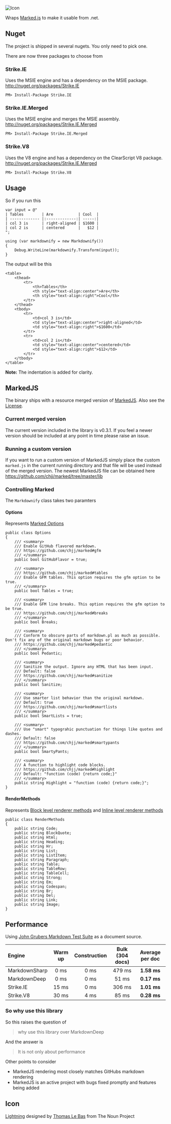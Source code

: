 ![Icon](https://raw.github.com/SimonCropp/Strike/master/Icons/package_icon.png)

Wraps [Marked.js](https://github.com/chjj/marked/) to make it usable from .net.

## Nuget

The project is shipped in several nugets. You only need to pick one.

There are now three packages to choose from 

### Strike.IE

Uses the MSIE engine and has a dependency on the MSIE package. http://nuget.org/packages/Strike.IE

    PM> Install-Package Strike.IE
    
### Strike.IE.Merged

Uses the MSIE engine and merges the MSIE assembly. http://nuget.org/packages/Strike.IE.Merged

    PM> Install-Package Strike.IE.Merged
    
### Strike.V8

Uses the V8 engine and has a dependency on the ClearScript V8 package. http://nuget.org/packages/Strike.IE.Merged
    
    PM> Install-Package Strike.V8

## Usage

So if you run this 

```
var input = @"
| Tables        | Are           | Cool  |
| ------------- |:-------------:| -----:|
| col 3 is      | right-aligned | $1600 |
| col 2 is      | centered      |   $12 |
";

using (var markdownify = new Markdownify())
{
    Debug.WriteLine(markdownify.Transform(input));
}
```

The output will be this 

```
<table>
	<thead>
		<tr>
			<th>Tables</th>
			<th style="text-align:center">Are</th>
			<th style="text-align:right">Cool</th>
		</tr>
	</thead>
	<tbody>
		<tr>
			<td>col 3 is</td>
			<td style="text-align:center">right-aligned</td>
			<td style="text-align:right">$1600</td>
		</tr>
		<tr>
			<td>col 2 is</td>
			<td style="text-align:center">centered</td>
			<td style="text-align:right">$12</td>
		</tr>
	</tbody>
</table>
```

**Note:** The indentation is added for clarity.  


## MarkedJS

The binary ships with a resource merged version of [MarkedJS](https://github.com/chjj/marked/). Also see the [License](https://github.com/chjj/marked/blob/master/LICENSE).

### Current merged version

The current version included in the library is v0.3.1. If you feel a newer version should be included at any point in time please raise an issue.

### Running a custom version

If you want to run a custom version of MarkedJS simply place the custom `marked.js` in the current running directory and that file will be used instead of the merged version. The newest MarkedJS file can be obtained here https://github.com/chjj/marked/tree/master/lib 

### Controlling Marked

The 	`Markdownify` class takes two paramters 

#### Options

Represents [Marked Options](https://github.com/chjj/marked#options-1)
 
    public class Options
    {
        /// <summary>
        /// Enable GitHub flavored markdown.
        /// https://github.com/chjj/marked#gfm
        /// </summary>
        public bool GitHubFlavor = true;

        /// <summary>
        /// https://github.com/chjj/marked#tables
        /// Enable GFM tables. This option requires the gfm option to be true.
        /// </summary>
        public bool Tables = true;

        /// <summary>
        /// Enable GFM line breaks. This option requires the gfm option to be true.
        /// https://github.com/chjj/marked#breaks
        /// </summary>
        public bool Breaks;

        /// <summary>
        /// Conform to obscure parts of markdown.pl as much as possible. Don't fix any of the original markdown bugs or poor behavior.
        /// https://github.com/chjj/marked#pedantic
        /// </summary>
        public bool Pedantic;

        /// <summary>
        /// Sanitize the output. Ignore any HTML that has been input.
        /// Default: false
        /// https://github.com/chjj/marked#sanitize
        /// </summary>
        public bool Sanitize;

        /// <summary>
        /// Use smarter list behavior than the original markdown. 
        /// Default: true
        /// https://github.com/chjj/marked#smartlists
        /// </summary>
        public bool SmartLists = true;

        /// <summary>
        /// Use "smart" typograhic punctuation for things like quotes and dashes.
        /// Default: false
        /// https://github.com/chjj/marked#smartypants
        /// </summary>
        public bool SmartyPants;

        /// <summary>
        /// A function to highlight code blocks. 
        /// https://github.com/chjj/marked#highlight
        /// Default: "function (code) {return code;}"
        /// </summary>
        public string Highlight = "function (code) {return code;}";
    }

#### RenderMethods

Represents [Block level renderer methods](https://github.com/chjj/marked#block-level-renderer-methods) and [Inline level renderer methods](https://github.com/chjj/marked#inline-level-renderer-methods) 

    public class RenderMethods
    {
        public string Code;
        public string BlockQuote;
        public string Html;
        public string Heading;
        public string Hr;
        public string List;
        public string ListItem;
        public string Paragraph;
        public string Table;
        public string TableRow;
        public string TableCell;
        public string Strong;
        public string Em;
        public string Codespan;
        public string Br;
        public string Del;
        public string Link;
        public string Image;
    }

## Performance

Using [John Grubers Markdown Test Suite](https://daringfireball.net/projects/markdown/) as a document source.



| Engine | Warm up | Construction |  Bulk (304 docs) | Average per doc |
|:-------|:-------:|:------------:|:---------------:|:---------------:|
|MarkdownSharp|0 ms|0 ms|479 ms|**1.58 ms**|
|MarkdownDeep|0 ms|0 ms|51 ms|**0.17 ms**|
|Strike.IE|15 ms|0 ms|306 ms|**1.01 ms**|
|Strike.V8|30 ms|4 ms|85 ms|**0.28 ms**|



### So why use this library

So this raises the question of
 
> why use this library over MarkdownDeep

And the answer is 

> It is not only about performance

Other points to consider

* MarkedJS rendering most closely matches GitHubs markdown rendering
* MarkedJS is an active project with bugs fixed promptly and features being added 

## Icon 

<a href="http://thenounproject.com/term/lightning/6029/" target="_blank">Lightning</a> designed by <a href="http://thenounproject.com/tlb/" target="_blank">Thomas Le Bas</a> from The Noun Project
